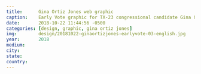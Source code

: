 ```yaml
---
title:		Gina Ortiz Jones web graphic
caption:  	Early Vote graphic for TX-23 congressional candidate Gina Ortiz Jones
date:   	2018-10-22 11:44:56 -0500
categories: [design, graphic, gina ortiz jones]
img:		design/20181022-ginaortizjones-earlyvote-03-english.jpg
year:		2018
medium:
city:
state:
country:
---
```

